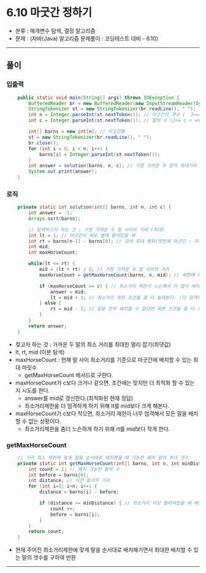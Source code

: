 # 6.10 마굿간 정하기
- 분류 : 매개변수 탐색, 결정 알고리즘
- 문제 : (자바(Java) 알고리즘 문제풀이 : 코딩테스트 대비 - 6.10)

---

## 풀이
### 입출력
```java
    public static void main(String[] args) throws IOException {
        BufferedReader br = new BufferedReader(new InputStreamReader(System.in));
        StringTokenizer st = new StringTokenizer(br.readLine(), " ");
        int n = Integer.parseInt(st.nextToken()); // 마굿간의 갯수 (  3<=n<=200,000)
        int c = Integer.parseInt(st.nextToken()); // 말의 수 (2<= c < =n)

        int[] barns = new int[n]; // 마굿간들
        st = new StringTokenizer(br.readLine(), " ");
        br.close();
        for (int i = 0; i < n; i++) {
            barns[i] = Integer.parseInt(st.nextToken());
        }
        int answer = solution(barns, n, c); // 가장 가까운 두 말의 최대거리
        System.out.print(answer);
    }
```

### 로직
```java
    private static int solution(int[] barns, int n, int c) {
        int answer = -1;
        Arrays.sort(barns);

        // 탐색하고자 하는 것 : 가장 가까운 두 말 사이의 거리 (최대)
        int lt = 1; // 마굿간이 바로 옆에 붙어있을 때
        int rt = barns[n-1] - barns[0]; // 검색 최대 범위(첫번째 마굿간 ~ 마지막 마굿간 거리)
        int mid;
        int maxHorseCount;

        while(lt <= rt) {
            mid = (lt + rt) / 2; // 가장 가까운 두 말 사이의 거리
            maxHorseCount = getMaxHorseCount(barns, n, mid); // 제한에 맞게 배치했을 때 배치할 수 있는 말의 최대 갯수

            if (maxHorseCount >= c) { // 최소거리 제한이 느슨해서 더 많이 배치할 수 있다면
                answer = mid;
                lt = mid + 1; // 최소거리 제한 조건을 좀 더 늘려본다. (더 엄격하게 해서 최적화 시도)
            } else {
                rt = mid - 1; // 말을 전부 배치할 수 없다면 제한 조건을 좀 더 느슨하게 해본다.
            }
        }
        return answer;
    }
```
- 찾고자 하는 것 : 가까운 두 말의 최소 거리를 최대한 멀리 잡기(최댓값)
- lt, rt, mid (이분 탐색)
- maxHorseCount : 현재 말 사이 최소거리를 기준으로 마굿간에 배치할 수 있는 최대 마릿수
  - getMaxHorseCount 메서드로 구한다.
- maxHorseCount가 c보다 크거나 같으면, 조건에는 맞지만 더 최적화 할 수 있는지 시도를 한다.
  - answer를 mid로 갱신한다.(최적화된 현재 정답)
  - 최소거리제한을 더 엄격하게 하기 위해 lt를 mid보다 크게 해본다.
- maxHorseCount가 c보다 작으면, 최소거리 제한이 너무 엄격해서 모든 말을 배치할 수 없는 상황이다.
  - 최소거리제한을 좀더 느슨하게 하기 위해 rt를 mid보다 작게 한다.

### getMaxHorseCount
```java
    // 거리 최소 제한에 맞게 말을 순서대로 배치했을 때 가능한 배치 말의 최대 갯수
    private static int getMaxHorseCount(int[] barns, int n, int minDistance) {
        int count = 1; // 배치 가능한 말의 수
        int before = barns[0];
        int distance; // 이전 말과의 거리
        for (int i=1; i<n; i++) {
            distance = barns[i] - before;

            if (distance >= minDistance) { // 최소거리 이상 벌려져있을 때 배치 가능하다.
                count ++;
                before = barns[i];
            }
        }
        return count;
    }
```
- 현재 주어진 최소거리제한에 맞게 말을 순서대로 배치해가면서 최대한 배치할 수 있는 말의 갯수를 구하여 반환

---


